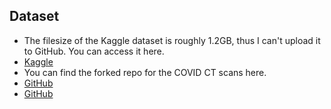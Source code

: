 ## Dataset
* The filesize of the Kaggle dataset is roughly 1.2GB, thus I can't upload it to GitHub. You can access it here.
* [Kaggle](https://www.kaggle.com/paultimothymooney/chest-xray-pneumonia)
* You can find the forked repo for the COVID CT scans here.
* [GitHub](https://github.com/peiriant/covid-chestxray-dataset)
* [GitHub](https://github.com/peiriant/COVID19)


